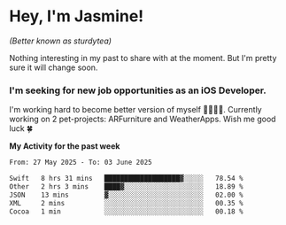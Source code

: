 # Hey, I'm Jasmine!
_(Better known as sturdytea)_

Nothing interesting in my past to share with at the moment. 
But I'm pretty sure it will change soon.

### I'm seeking for new job opportunities as an iOS Developer. 

I'm working hard to become better version of myself 🙇‍♀🏋️‍♀️. 
Currently working on 2 pet-projects: ARFurniture and WeatherApps. 
Wish me good luck 🍀

**My Activity for the past week**

<!--START_SECTION:waka-->

```txt
From: 27 May 2025 - To: 03 June 2025

Swift   8 hrs 31 mins   ███████████████████▓░░░░░   78.54 %
Other   2 hrs 3 mins    ████▓░░░░░░░░░░░░░░░░░░░░   18.89 %
JSON    13 mins         ▓░░░░░░░░░░░░░░░░░░░░░░░░   02.00 %
XML     2 mins          ░░░░░░░░░░░░░░░░░░░░░░░░░   00.35 %
Cocoa   1 min           ░░░░░░░░░░░░░░░░░░░░░░░░░   00.18 %
```

<!--END_SECTION:waka-->
